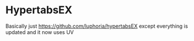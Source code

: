 # HypertabsEX
Basically just https://github.com/luphoria/hypertabsEX except everything is updated and it now uses UV
